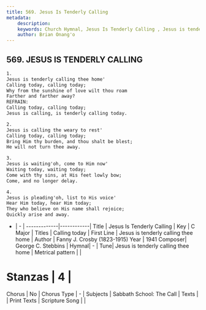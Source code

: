 ```yaml
---
title: 569. Jesus Is Tenderly Calling 
metadata:
    description: 
    keywords: Church Hymnal, Jesus Is Tenderly Calling , Jesus is tenderly calling thee home, Calling today
    author: Brian Onang'o
---
```



## 569. JESUS IS TENDERLY CALLING 

```txt
1.
Jesus is tenderly calling thee home' 
Calling today, calling today; 
Why from the sunshine of love wilt thou roam 
Farther and farther away? 
REFRAIN:
Calling today, calling today; 
Jesus is calling, is tenderly calling today. 

2.
Jesus is calling the weary to rest' 
Calling today, calling today; 
Bring Him thy burden, and thou shalt be blest; 
He will not turn thee away. 

3.
Jesus is waiting'oh, come to Him now' 
Waiting today, waiting today; 
Come with thy sins, at His feet lowly bow; 
Come, and no longer delay. 

4.
Jesus is pleading'oh, list to His voice' 
Hear Him today, hear Him today; 
They who believe on His name shall rejoice; 
Quickly arise and away.
```

- |   -  |
-------------|------------|
Title | Jesus Is Tenderly Calling  |
Key | C Major |
Titles | Calling today |
First Line | Jesus is tenderly calling thee home |
Author | Fanny J. Crosby (1823-1915)
Year | 1941
Composer| George C. Stebbins |
Hymnal|  - |
Tune| Jesus is tenderly calling thee home |
Metrical pattern | |
# Stanzas | 4 |
Chorus | No |
Chorus Type | - |
Subjects | Sabbath School: The Call |
Texts |  |
Print Texts | 
Scripture Song |  |
  
